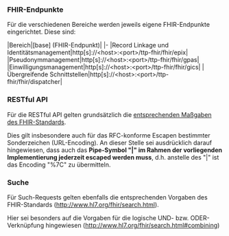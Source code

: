 ### FHIR-Endpunkte

Für die verschiedenen Bereiche werden jeweils eigene FHIR-Endpunkte eingerichtet. Diese sind:

|Bereich|\[base\] (FHIR-Endpunkt)|
|-
|Record Linkage und Identitätsmanagement|http[s]://\<host\>:\<port\>/ttp-fhir/fhir/epix|
|Pseudonymmanagement|http[s]://\<host\>:\<port\>/ttp-fhir/fhir/gpas|
|Einwilligungsmanagement|http[s]://\<host\>:\<port\>/ttp-fhir/fhir/gics|
|Übergreifende Schnittstellen|http[s]://\<host\>:\<port\>/ttp-fhir/fhir/dispatcher|


### RESTful API

Für die RESTful API gelten grundsätzlich die [entsprechenden Maßgaben des FHIR-Standards](http://www.hl7.org/fhir/http.html).

Dies gilt insbesondere auch für das RFC-konforme Escapen bestimmter Sonderzeichen (URL-Encoding). An dieser Stelle sei ausdrücklich darauf hingewiesen, dass auch das **Pipe-Symbol "\|" im Rahmen der vorliegenden Implementierung jederzeit escaped werden muss**, d.h. anstelle des "\|" ist das Encoding "%7C" zu übermitteln.


### Suche

Für Such-Requests gelten ebenfalls die entsprechenden Vorgaben des FHIR-Standards (http://www.hl7.org/fhir/search.html).

Hier sei besonders auf die Vorgaben für die logische UND- bzw. ODER-Verknüpfung hingewiesen (http://www.hl7.org/fhir/search.html#combining)